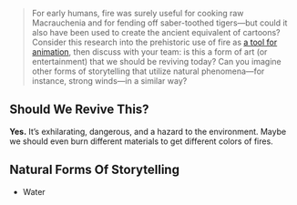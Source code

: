 > For early humans, fire was surely useful for cooking raw Macrauchenia and for fending off saber-toothed tigers—but could it also have been used to create the ancient equivalent of cartoons? Consider this research into the prehistoric use of fire as [a tool for animation](https://www.smithsonianmag.com/science-nature/ice-age-artists-may-have-used-firelight-to-animate-carvings-180979943/), then discuss with your team: is this a form of art (or entertainment) that we should be reviving today? Can you imagine other forms of storytelling that utilize natural phenomena—for instance, strong winds—in a similar way?

## Should We Revive This?

**Yes.** It’s exhilarating, dangerous, and a hazard to the environment. Maybe we should even burn different materials to get different colors of fires.

## Natural Forms Of Storytelling

 - Water